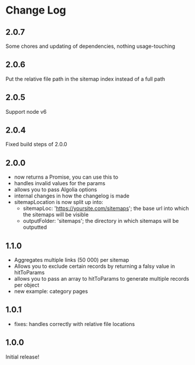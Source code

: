 # Change Log

## 2.0.7

Some chores and updating of dependencies, nothing usage-touching

## 2.0.6

Put the relative file path in the sitemap index instead of a full path

## 2.0.5

Support node v6

## 2.0.4

Fixed build steps of 2.0.0

## 2.0.0

* now returns a Promise, you can use this to 
* handles invalid values for the params
* allows you to pass Algolia options
* internal changes in how the changelog is made
* sitemapLocation is now split up into:
  * sitemapLoc: 'https://yoursite.com/sitemaps'; the base url into which the sitemaps will be visible
  * outputFolder: 'sitemaps'; the directory in which sitemaps will be outputted

## 1.1.0

* Aggregates multiple links (50 000) per sitemap
* Allows you to exclude certain records by returning a falsy value in hitToParams
* allows you to pass an array to hitToParams to generate multiple records per object
* new example: category pages

## 1.0.1

* fixes: handles correctly with relative file locations

## 1.0.0

Initial release!
